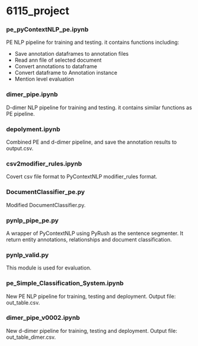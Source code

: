 # 6115_project


### pe_pyContextNLP_pe.ipynb
PE NLP pipeline for training and testing. it contains functions including: 
* Save annotation dataframes to annotation files 
* Read ann file of selected document
* Convert annotations to dataframe
* Convert dataframe to Annotation instance
* Mention level evaluation

### dimer_pipe.ipynb
D-dimer NLP pipeline for training and testing. it contains similar functions as PE pipeline.

### depolyment.ipynb
Combined PE and d-dimer pipeline, and save the annotation results to output.csv.

### csv2modifier_rules.ipynb
Covert csv file format to PyContextNLP modifier_rules format.

### DocumentClassifier_pe.py
Modified DocumentClassifier.py.

### pynlp_pipe_pe.py
A wrapper of PyContextNLP using PyRush as the sentence segmenter. It return entity annotations, relationships and document classification. 

### pynlp_valid.py
This module is used for evaluation.


### pe_Simple_Classification_System.ipynb
New PE NLP pipeline for training, testing and deployment.
Output file: out_table.csv.

### dimer_pipe_v0002.ipynb
New d-dimer pipeline for training, testing and deployment.
Output file: out_table_dimer.csv.